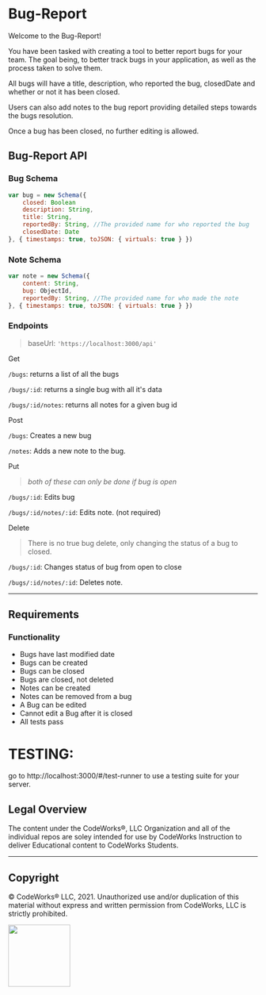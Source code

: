 # Bug-Report

Welcome to the Bug-Report!

You have been tasked with creating a tool to better report bugs for your team. The goal being, to better track bugs in your application, as well as the process taken to solve them.

All bugs will have a title, description, who reported the bug, closedDate and whether or not it has been closed. 

Users can also add notes to the bug report providing detailed steps towards the bugs resolution.

Once a bug has been closed, no further editing is allowed.


## Bug-Report API


### Bug Schema
```Javascript
var bug = new Schema({
    closed: Boolean
    description: String,
    title: String,
    reportedBy: String, //The provided name for who reported the bug
    closedDate: Date
}, { timestamps: true, toJSON: { virtuals: true } })
```

### Note Schema
```Javascript
var note = new Schema({
    content: String,
    bug: ObjectId,
    reportedBy: String, //The provided name for who made the note
}, { timestamps: true, toJSON: { virtuals: true } })
```


### Endpoints
> baseUrl: `'https://localhost:3000/api'`

Get

`/bugs`: returns a list of all the bugs

`/bugs/:id`: returns a single bug with all it's data

`/bugs/:id/notes`: returns all notes for a given bug id

Post

`/bugs`: Creates a new bug

`/notes`: Adds a new note to the bug.

Put 

>*both of these can only be done if bug is open*

`/bugs/:id`: Edits bug

`/bugs/:id/notes/:id`: Edits note. (not required)

Delete

> There is no true bug delete, only changing the status of a bug to closed.

`/bugs/:id`: Changes status of bug from open to close

`/bugs/:id/notes/:id`: Deletes note.


<hr>


## Requirements

### Functionality
- Bugs have last modified date
- Bugs can be created
- Bugs can be closed
- Bugs are closed, not deleted
- Notes can be created
- Notes can be removed from a bug
- A Bug can be edited
- Cannot edit a Bug after it is closed
- All tests pass

# TESTING:
 go to http://localhost:3000/#/test-runner to use a testing suite for your server.


## Legal Overview

The content under the CodeWorks®, LLC Organization and all of the individual repos are soley intended for use by CodeWorks Instruction to deliver Educational content to CodeWorks Students.

---

## Copyright

© CodeWorks® LLC, 2021. Unauthorized use and/or duplication of this material without express and written permission from CodeWorks, LLC is strictly prohibited.


<img src="https://bcw.blob.core.windows.net/public/img/7815839041305055" width="125">
